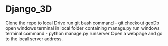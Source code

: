 # Django_3D

Clone the repo to local Drive
run git bash command - git checkout geoDb
open windows terminal in local folder containing manage.py 
run windows terminal command - python manage.py runserver
Open a webpage and go to the local server address.
